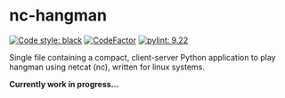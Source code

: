 # nc-hangman
[![Code style: black](https://img.shields.io/badge/code%20style-black-000000.svg)](https://github.com/psf/black)
[![CodeFactor](https://www.codefactor.io/repository/github/magnetrwn/nc-hangman/badge)](https://www.codefactor.io/repository/github/magnetrwn/nc-hangman)
[![pylint: 9.22](https://img.shields.io/badge/pylint-9.22-1c7d9e.svg)](https://github.com/magnetrwn/nc-hangman/actions)

Single file containing a compact, client-server Python application to play hangman using netcat (nc), written for linux systems.

**Currently work in progress...**
